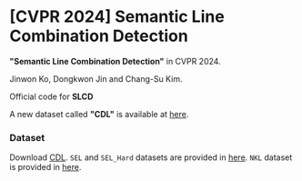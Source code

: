 # [CVPR 2024] Semantic Line Combination Detection

**"Semantic Line Combination Detection"** in CVPR 2024.

Jinwon Ko, Dongkwon Jin and Chang-Su Kim.

Official code for **SLCD**


A new dataset called **"CDL"** is available at [here](https://drive.google.com/file/d/1uzzaPaD-lsX10_eKtsPwLqYwkcGhyLKp/view?usp=drive_link).

### Dataset
Download [CDL](https://drive.google.com/file/d/1uzzaPaD-lsX10_eKtsPwLqYwkcGhyLKp/view?usp=drive_link).
```SEL``` and ```SEL_Hard``` datasets are provided in [here](https://github.com/dongkwonjin/Semantic-Line-DRM). ```NKL``` dataset is provided in [here](https://kaizhao.net/nkl).

